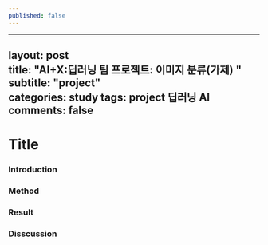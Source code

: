 ```yaml
---
published: false
---
```

---  
layout: post  
title: "AI+X:딥러닝 팀 프로젝트: 이미지 분류(가제) "  
subtitle: "project"  
categories:  study
tags: project 딥러닝 AI 
comments: false  
---  
# Title
### Introduction
### Method
### Result 
### Disscussion
